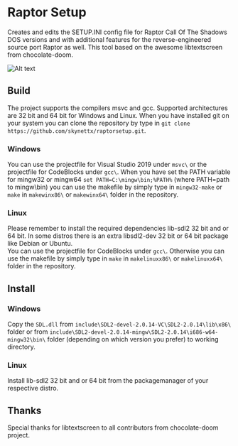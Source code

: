 # Raptor Setup
Creates and edits the SETUP.INI config file for Raptor Call Of The Shadows DOS versions and
with additional features for the reverse-engineered source port Raptor as well.
This tool based on the awesome libtextscreen from chocolate-doom.

![Alt text](https://imgur.com/hCShMSr.jpg "Raptor Setup")
## Build
The project supports the compilers msvc and gcc. Supported architectures are 32 bit and 64 bit
for Windows and Linux. When you have installed git on your system you can clone the repository 
by type in `git clone https://github.com/skynettx/raptorsetup.git`.

### Windows
You can use the projectfile for Visual Studio 2019 under `msvc\` or the projectfile for CodeBlocks under `gcc\`.
When you have set the PATH variable for mingw32 or mingw64 `set PATH=C:\mingw\bin;%PATH%` (where PATH=path to mingw\bin) you can use the makefile by simply type in `mingw32-make` or `make` in `makewinx86\` or 
`makewinx64\` folder in the repository. 

### Linux
Please remember to install the required dependencies lib-sdl2 32 bit and or 64 bit. In some distros there is an extra libsdl2-dev 32 bit or 64 bit package like Debian or Ubuntu.  
You can use the projectfile for CodeBlocks under `gcc\`.
Otherwise you can use the makefile by simply type in `make` in `makelinuxx86\` or `makelinuxx64\` folder in the repository.

## Install

### Windows
Copy the `SDL.dll` from `include\SDL2-devel-2.0.14-VC\SDL2-2.0.14\lib\x86\` folder or from `include\SDL2-devel-2.0.14-mingw\SDL2-2.0.14\i686-w64-mingw32\bin\` folder (depending on which version you prefer) to working 
directory.

### Linux
Install lib-sdl2 32 bit and or 64 bit from the packagemanager of your respective distro.

## Thanks
Special thanks for libtextscreen to all contributors from chocolate-doom project.
